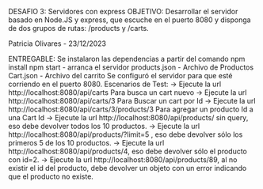 DESAFIO 3: Servidores con express
OBJETIVO: Desarrollar el servidor basado en Node.JS y express, que escuche en el puerto 8080 y disponga de dos grupos de rutas: /products y /carts. 

Patricia Olivares - 23/12/2023

ENTREGABLE:
Se instalaron las dependencias a partir del comando npm install
npm start - arranca el servidor
products.json - Archivo de Productos
Cart.json  - Archivo del carrito
Se configuró el servidor para que esté corriendo en el puerto 8080.
Escenarios de Test: 
 ->  Ejecute la url http://localhost:8080/api/carts                 Para busca un cart nuevo
 ->  Ejecute la url http://localhost:8080/api/carts/3               Para Buscar  un cart por Id
 ->  Ejecute la url http://localhost:8080/api/carts/3/products/3    Para agregar un producto Id a una Cart Id
 -> Ejecute la url http://localhost:8080/api/products/ sin query, eso debe devolver todos los 10 productos.
 -> Ejecute la url http://localhost:8080/api/products/?limit=5 , eso debe devolver sólo los primeros 5 de los 10 productos.
 -> Ejecute la url http://localhost:8080/api/products/4, eso debe devolver sólo el producto con id=2.
 -> Ejecute la url http://localhost:8080/api/products/89, al no existir el id del producto, debe devolver un objeto con un error indicando que el producto no existe.
